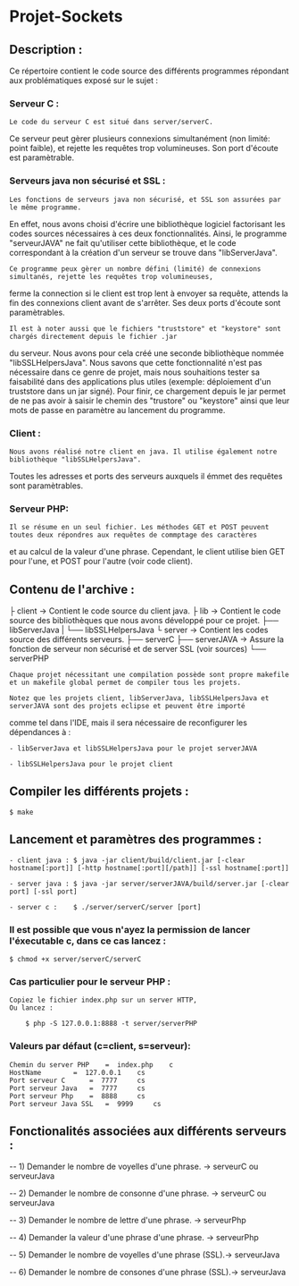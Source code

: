 # Projet-Sockets

## Description :

Ce répertoire contient le code source des différents programmes répondant aux problématiques exposé sur le sujet :

### Serveur C :

	Le code du serveur C est situé dans server/serverC.
Ce serveur peut gèrer plusieurs connexions simultanément (non limité: point faible), et rejette les requêtes trop volumineuses.
Son port d'écoute est paramètrable.

### Serveurs java non sécurisé et SSL :

	Les fonctions de serveurs java non sécurisé, et SSL son assurées par le même programme.
En effet, nous avons choisi d'écrire une bibliothèque logiciel factorisant les codes sources nécessaires à
ces deux fonctionnalités. Ainsi, le programme "serveurJAVA" ne fait qu'utiliser cette bibliothèque, et le code
correspondant à la création d'un serveur se trouve dans "libServerJava".

	Ce programme peux gèrer un nombre défini (limité) de connexions simultanés, rejette les requêtes trop volumineuses,
ferme la connection si le client est trop lent à envoyer sa requête, attends la fin des connexions client avant de s'arrêter.
Ses deux ports d'écoute sont paramètrables.

	Il est à noter aussi que le fichiers "truststore" et "keystore" sont chargés directement depuis le fichier .jar
du serveur. Nous avons pour cela créé une seconde bibliothèque nommée "libSSLHelpersJava".
Nous savons que cette fonctionnalité n'est pas nécessaire dans ce genre de projet, mais nous souhaitions tester sa faisabilité
dans des applications plus utiles (exemple: déploiement d'un truststore dans un jar signé).
Pour finir, ce chargement depuis le jar permet de ne pas avoir à saisir le chemin des "trustore" ou "keystore" ainsi que
leur mots de passe en paramètre au lancement du programme.

### Client :

	Nous avons réalisé notre client en java. Il utilise également notre bibliothèque "libSSLHelpersJava".
Toutes les adresses et ports des serveurs auxquels il émmet des requêtes sont paramètrables.

### Serveur PHP:

	Il se résume en un seul fichier. Les méthodes GET et POST peuvent toutes deux répondres aux requêtes de commptage des caractères
et au calcul de la valeur d'une phrase. Cependant, le client utilise bien GET pour l'une, et POST pour l'autre (voir code client).



## Contenu de l'archive :


├ client			-> Contient le code source du client java.
├ lib				-> Contient le code source des bibliothèques que nous avons développé pour ce projet.
├── libServerJava
|    └── libSSLHelpersJava
└ server			-> Contient les codes source des différents serveurs.
     ├── serverC
     ├── serverJAVA		-> Assure la fonction de serveur non sécurisé et de server SSL (voir sources)
     └── serverPHP
	
	
	Chaque projet nécessitant une compilation possède sont propre makefile et un makefile global permet de compiler tous les projets.

	Notez que les projets client, libServerJava, libSSLHelpersJava et serverJAVA sont des projets eclipse et peuvent être importé
comme tel dans l'IDE, mais il sera nécessaire de reconfigurer les dépendances à :


	- libServerJava et libSSLHelpersJava pour le projet serverJAVA
	
	- libSSLHelpersJava pour le projet client


## Compiler les différents projets :

	$ make

## Lancement et paramètres des programmes :

	- client java :	$ java -jar client/build/client.jar [-clear hostname[:port]] [-http hostname[:port][/path]] [-ssl hostname[:port]]

	- server java :	$ java -jar server/serverJAVA/build/server.jar [-clear port] [-ssl port]

	- server c :	$ ./server/serverC/server [port]

### Il est possible que vous n'ayez la permission de lancer l'éxecutable c, dans ce cas lancez :

	$ chmod +x server/serverC/serverC


### Cas particulier pour le serveur PHP :

	Copiez le fichier index.php sur un server HTTP,
	Ou lancez :
	
		$ php -S 127.0.0.1:8888 -t server/serverPHP 


###  Valeurs par défaut (c=client, s=serveur):

	Chemin du server PHP 	=  index.php	c
	HostName 		=  127.0.0.1	cs
	Port serveur C 		=  7777		cs
	Port serveur Java 	=  7777		cs
	Port serveur Php 	=  8888		cs
	Port serveur Java SSL 	=  9999		cs


## Fonctionalités associées aux différents serveurs :

-- 1) Demander le nombre de voyelles d'une phrase. 	-> serveurC ou serveurJava

-- 2) Demander le nombre de consonne d'une phrase.	-> serveurC ou serveurJava

-- 3) Demander le nombre de lettre d'une phrase.	-> serveurPhp

-- 4) Demander la valeur d'une phrase d'une phrase.	-> serveurPhp

-- 5) Demander le nombre de voyelles d'une phrase (SSL).-> serveurJava

-- 6) Demander le nombre de consones d'une phrase (SSL).-> serveurJava

